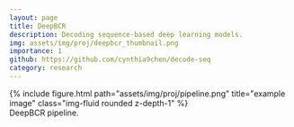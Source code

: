 ```yaml
---
layout: page
title: DeepBCR
description: Decoding sequence-based deep learning models.
img: assets/img/proj/deepbcr_thumbnail.png
importance: 1
github: https://github.com/cynthia9chen/decode-seq
category: research
---
```


<div class="row justify-content-sm-center">
    <div class="col-sm-12 mt-3 mt-md-0">
        {% include figure.html path="assets/img/proj/pipeline.png" title="example image" class="img-fluid rounded z-depth-1" %}
    </div>
</div>
<div class="caption">
    DeepBCR pipeline.
</div>